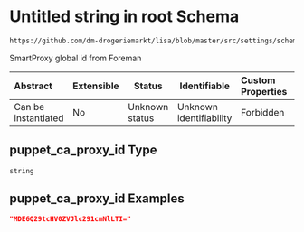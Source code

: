 # Untitled string in root Schema

```txt
https://github.com/dm-drogeriemarkt/lisa/blob/master/src/settings/schema.json#/properties/locations/items/properties/relations/properties/puppet_ca_proxy_id
```

SmartProxy global id from Foreman


| Abstract            | Extensible | Status         | Identifiable            | Custom Properties | Additional Properties | Access Restrictions | Defined In                                                                               |
| :------------------ | ---------- | -------------- | ----------------------- | :---------------- | --------------------- | ------------------- | ---------------------------------------------------------------------------------------- |
| Can be instantiated | No         | Unknown status | Unknown identifiability | Forbidden         | Allowed               | none                | [settings.schema.json\*](../../src/settings/settings.schema.json "open original schema") |

## puppet_ca_proxy_id Type

`string`

## puppet_ca_proxy_id Examples

```json
"MDE6Q29tcHV0ZVJlc291cmNlLTI="
```
